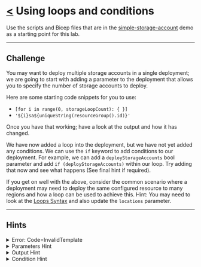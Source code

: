 # [<](./../README.md) Using loops and conditions

Use the scripts and Bicep files that are in the [simple-storage-account](./../demos/simple-storage-account/simple-storage-account.md) demo as a starting point for this lab.

---

## Challenge

You may want to deploy multiple storage accounts in a single deployment; we are going to start with adding a parameter to the deployment that allows you to specify the number of storage accounts to deploy.

Here are some starting code snippets for you to use:

* `[for i in range(0, storageLoopCount): { }]`
* `'${i}sa${uniqueString(resourceGroup().id)}'`

Once you have that working; have a look at the output and how it has changed.

We have now added a loop into the deployment, but we have not yet added any conditions. We can use the `if` keyword to add conditions to our deployment. For example, we can add a `deployStorageAccounts` bool parameter and add `if (deployStorageAccounts)` within our loop. Try adding that now and see what happens (See final hint if required).

If you get on well with the above, consider the common scenario where a deployment may need to deploy the same configured resource to many regions and how a loop can be used to achieve this. Hint: You may need to look at the [Loops Syntax](https://learn.microsoft.com/en-us/azure/azure-resource-manager/bicep/loops#loop-syntax) and also update the `locations` parameter.

---

## Hints

<details><summary>Error: Code=InvalidTemplate</summary>
<p>

If you removed the `storageAccountName` parameter from the Bicep file you will also need to remove it from the `simple-storage-account.parameters.json` file.

</p>
</details>

<details><summary>Parameters Hint</summary>
<p>

```bicep
@description('Storage loop counter')
@minValue(1)
param storageLoopCount int = 3
```

</p>
</details>

<details><summary>Output Hint</summary>
<p>

```bicep
output storageAccounts array = [for i in range(0, storageLoopCount): {
  id: sa[i].id
  name:sa[i].name
  blobEndpoint: sa[i].properties.primaryEndpoints.blob
  status: sa[i].properties.statusOfPrimary
}]
```

</p>
</details>

<details><summary>Condition Hint</summary>
<p>

Add the parameter:

```bicep
@description('Do we deploy the storage account or not?')
param deployStorageAccount bool = true
```

Update the loop:

```bicep
output storageAccounts array = [for i in range(0, storageLoopCount): {
  id: sa[i].id
  name:sa[i].name
  blobEndpoint: sa[i].properties.primaryEndpoints.blob
  status: sa[i].properties.statusOfPrimary
}]
```

Note that the outputs will either error (if this is a greenfield deployment) or wrong (if brownfield) as we are looping using a count.

</p>
</details>